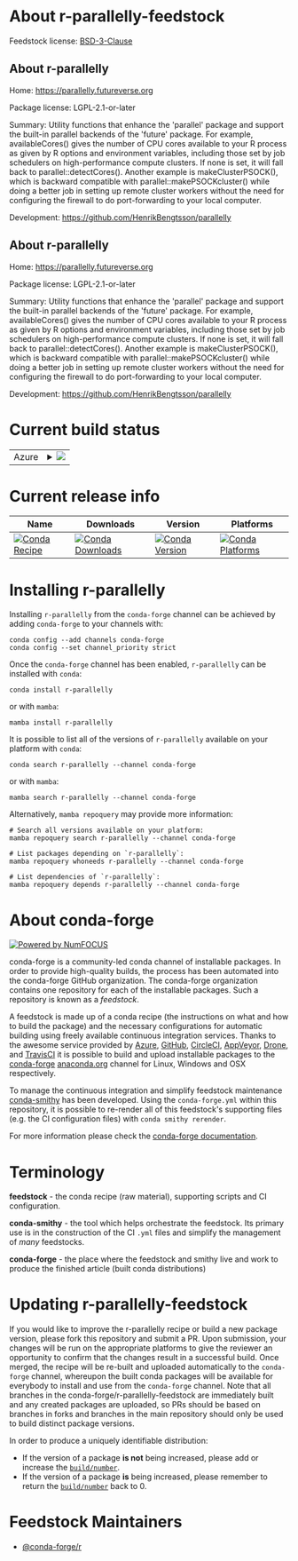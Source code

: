 About r-parallelly-feedstock
============================

Feedstock license: [BSD-3-Clause](https://github.com/conda-forge/r-parallelly-feedstock/blob/main/LICENSE.txt)


About r-parallelly
------------------

Home: https://parallelly.futureverse.org

Package license: LGPL-2.1-or-later

Summary: Utility functions that enhance the 'parallel' package and support the built-in parallel backends of the 'future' package.  For example, availableCores() gives the number of CPU cores available to your R process as given by R options and environment variables, including those set by job schedulers on high-performance compute clusters. If none is set, it will fall back to parallel::detectCores(). Another example is makeClusterPSOCK(), which is backward compatible with parallel::makePSOCKcluster() while doing a better job in setting up remote cluster workers without the need for configuring the firewall to do port-forwarding to your local computer.

Development: https://github.com/HenrikBengtsson/parallelly

About r-parallelly
------------------

Home: https://parallelly.futureverse.org

Package license: LGPL-2.1-or-later

Summary: Utility functions that enhance the 'parallel' package and support the built-in parallel backends of the 'future' package.  For example, availableCores() gives the number of CPU cores available to your R process as given by R options and environment variables, including those set by job schedulers on high-performance compute clusters. If none is set, it will fall back to parallel::detectCores(). Another example is makeClusterPSOCK(), which is backward compatible with parallel::makePSOCKcluster() while doing a better job in setting up remote cluster workers without the need for configuring the firewall to do port-forwarding to your local computer.

Development: https://github.com/HenrikBengtsson/parallelly

Current build status
====================


<table>
    
  <tr>
    <td>Azure</td>
    <td>
      <details>
        <summary>
          <a href="https://dev.azure.com/conda-forge/feedstock-builds/_build/latest?definitionId=11063&branchName=main">
            <img src="https://dev.azure.com/conda-forge/feedstock-builds/_apis/build/status/r-parallelly-feedstock?branchName=main">
          </a>
        </summary>
        <table>
          <thead><tr><th>Variant</th><th>Status</th></tr></thead>
          <tbody><tr>
              <td>linux_64_r_base4.2</td>
              <td>
                <a href="https://dev.azure.com/conda-forge/feedstock-builds/_build/latest?definitionId=11063&branchName=main">
                  <img src="https://dev.azure.com/conda-forge/feedstock-builds/_apis/build/status/r-parallelly-feedstock?branchName=main&jobName=linux&configuration=linux%20linux_64_r_base4.2" alt="variant">
                </a>
              </td>
            </tr><tr>
              <td>linux_64_r_base4.3</td>
              <td>
                <a href="https://dev.azure.com/conda-forge/feedstock-builds/_build/latest?definitionId=11063&branchName=main">
                  <img src="https://dev.azure.com/conda-forge/feedstock-builds/_apis/build/status/r-parallelly-feedstock?branchName=main&jobName=linux&configuration=linux%20linux_64_r_base4.3" alt="variant">
                </a>
              </td>
            </tr><tr>
              <td>osx_64_r_base4.2</td>
              <td>
                <a href="https://dev.azure.com/conda-forge/feedstock-builds/_build/latest?definitionId=11063&branchName=main">
                  <img src="https://dev.azure.com/conda-forge/feedstock-builds/_apis/build/status/r-parallelly-feedstock?branchName=main&jobName=osx&configuration=osx%20osx_64_r_base4.2" alt="variant">
                </a>
              </td>
            </tr><tr>
              <td>osx_64_r_base4.3</td>
              <td>
                <a href="https://dev.azure.com/conda-forge/feedstock-builds/_build/latest?definitionId=11063&branchName=main">
                  <img src="https://dev.azure.com/conda-forge/feedstock-builds/_apis/build/status/r-parallelly-feedstock?branchName=main&jobName=osx&configuration=osx%20osx_64_r_base4.3" alt="variant">
                </a>
              </td>
            </tr><tr>
              <td>osx_arm64_r_base4.2</td>
              <td>
                <a href="https://dev.azure.com/conda-forge/feedstock-builds/_build/latest?definitionId=11063&branchName=main">
                  <img src="https://dev.azure.com/conda-forge/feedstock-builds/_apis/build/status/r-parallelly-feedstock?branchName=main&jobName=osx&configuration=osx%20osx_arm64_r_base4.2" alt="variant">
                </a>
              </td>
            </tr><tr>
              <td>osx_arm64_r_base4.3</td>
              <td>
                <a href="https://dev.azure.com/conda-forge/feedstock-builds/_build/latest?definitionId=11063&branchName=main">
                  <img src="https://dev.azure.com/conda-forge/feedstock-builds/_apis/build/status/r-parallelly-feedstock?branchName=main&jobName=osx&configuration=osx%20osx_arm64_r_base4.3" alt="variant">
                </a>
              </td>
            </tr><tr>
              <td>win_64</td>
              <td>
                <a href="https://dev.azure.com/conda-forge/feedstock-builds/_build/latest?definitionId=11063&branchName=main">
                  <img src="https://dev.azure.com/conda-forge/feedstock-builds/_apis/build/status/r-parallelly-feedstock?branchName=main&jobName=win&configuration=win%20win_64_" alt="variant">
                </a>
              </td>
            </tr>
          </tbody>
        </table>
      </details>
    </td>
  </tr>
</table>

Current release info
====================

| Name | Downloads | Version | Platforms |
| --- | --- | --- | --- |
| [![Conda Recipe](https://img.shields.io/badge/recipe-r--parallelly-green.svg)](https://anaconda.org/conda-forge/r-parallelly) | [![Conda Downloads](https://img.shields.io/conda/dn/conda-forge/r-parallelly.svg)](https://anaconda.org/conda-forge/r-parallelly) | [![Conda Version](https://img.shields.io/conda/vn/conda-forge/r-parallelly.svg)](https://anaconda.org/conda-forge/r-parallelly) | [![Conda Platforms](https://img.shields.io/conda/pn/conda-forge/r-parallelly.svg)](https://anaconda.org/conda-forge/r-parallelly) |

Installing r-parallelly
=======================

Installing `r-parallelly` from the `conda-forge` channel can be achieved by adding `conda-forge` to your channels with:

```
conda config --add channels conda-forge
conda config --set channel_priority strict
```

Once the `conda-forge` channel has been enabled, `r-parallelly` can be installed with `conda`:

```
conda install r-parallelly
```

or with `mamba`:

```
mamba install r-parallelly
```

It is possible to list all of the versions of `r-parallelly` available on your platform with `conda`:

```
conda search r-parallelly --channel conda-forge
```

or with `mamba`:

```
mamba search r-parallelly --channel conda-forge
```

Alternatively, `mamba repoquery` may provide more information:

```
# Search all versions available on your platform:
mamba repoquery search r-parallelly --channel conda-forge

# List packages depending on `r-parallelly`:
mamba repoquery whoneeds r-parallelly --channel conda-forge

# List dependencies of `r-parallelly`:
mamba repoquery depends r-parallelly --channel conda-forge
```


About conda-forge
=================

[![Powered by
NumFOCUS](https://img.shields.io/badge/powered%20by-NumFOCUS-orange.svg?style=flat&colorA=E1523D&colorB=007D8A)](https://numfocus.org)

conda-forge is a community-led conda channel of installable packages.
In order to provide high-quality builds, the process has been automated into the
conda-forge GitHub organization. The conda-forge organization contains one repository
for each of the installable packages. Such a repository is known as a *feedstock*.

A feedstock is made up of a conda recipe (the instructions on what and how to build
the package) and the necessary configurations for automatic building using freely
available continuous integration services. Thanks to the awesome service provided by
[Azure](https://azure.microsoft.com/en-us/services/devops/), [GitHub](https://github.com/),
[CircleCI](https://circleci.com/), [AppVeyor](https://www.appveyor.com/),
[Drone](https://cloud.drone.io/welcome), and [TravisCI](https://travis-ci.com/)
it is possible to build and upload installable packages to the
[conda-forge](https://anaconda.org/conda-forge) [anaconda.org](https://anaconda.org/)
channel for Linux, Windows and OSX respectively.

To manage the continuous integration and simplify feedstock maintenance
[conda-smithy](https://github.com/conda-forge/conda-smithy) has been developed.
Using the ``conda-forge.yml`` within this repository, it is possible to re-render all of
this feedstock's supporting files (e.g. the CI configuration files) with ``conda smithy rerender``.

For more information please check the [conda-forge documentation](https://conda-forge.org/docs/).

Terminology
===========

**feedstock** - the conda recipe (raw material), supporting scripts and CI configuration.

**conda-smithy** - the tool which helps orchestrate the feedstock.
                   Its primary use is in the construction of the CI ``.yml`` files
                   and simplify the management of *many* feedstocks.

**conda-forge** - the place where the feedstock and smithy live and work to
                  produce the finished article (built conda distributions)


Updating r-parallelly-feedstock
===============================

If you would like to improve the r-parallelly recipe or build a new
package version, please fork this repository and submit a PR. Upon submission,
your changes will be run on the appropriate platforms to give the reviewer an
opportunity to confirm that the changes result in a successful build. Once
merged, the recipe will be re-built and uploaded automatically to the
`conda-forge` channel, whereupon the built conda packages will be available for
everybody to install and use from the `conda-forge` channel.
Note that all branches in the conda-forge/r-parallelly-feedstock are
immediately built and any created packages are uploaded, so PRs should be based
on branches in forks and branches in the main repository should only be used to
build distinct package versions.

In order to produce a uniquely identifiable distribution:
 * If the version of a package **is not** being increased, please add or increase
   the [``build/number``](https://docs.conda.io/projects/conda-build/en/latest/resources/define-metadata.html#build-number-and-string).
 * If the version of a package **is** being increased, please remember to return
   the [``build/number``](https://docs.conda.io/projects/conda-build/en/latest/resources/define-metadata.html#build-number-and-string)
   back to 0.

Feedstock Maintainers
=====================

* [@conda-forge/r](https://github.com/conda-forge/r/)

